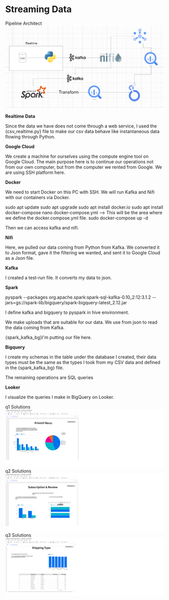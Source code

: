# Streaming Data

Pipeline Architect
![Pipeline Architect](mimari.png)

**Realtime Data**

Since the data we have does not come through a web service, I used the {csv_realtime.py} file to make our csv data behave like instantaneous data flowing through Python.

**Google Cloud**

We create a machine for ourselves using the compute engine tool on Google Cloud. The main purpose here is to continue our operations not from our own computer, but from the computer we rented from Google. We are using SSH platform here.

**Docker**

We need to start Docker on this PC with SSH. We will run Kafka and Nifi with our containers via Docker.

sudo apt update
sudo apt upgrade
sudo apt install docker.io
sudo apt install docker-compose
nano docker-compose.yml --> This will be the area where we define the docker.compose.yml file.
sudo docker-compose up -d

Then we can access kafka and nifi.


**Nifi**

Here, we pulled our data coming from Python from Kafka. We converted it to Json format, gave it the filtering we wanted, and sent it to Google Cloud as a Json file.

**Kafka**

I created a test-run file. It converts my data to json.

**Spark**

pyspark --packages org.apache.spark:spark-sql-kafka-0.10_2:12:3.1.2 --jars=gs://spark-lib/bigquery/spark-bigquery-latest_2.12.jar

I define kafka and bigquery to pyspark in hive environment.

We make uploads that are suitable for our data. We use from json to read the data coming from Kafka.

{spark_kafka_bg}I'm putting our file here.

**Bigquery**

I create my schemas in the table under the database I created, their data types must be the same as the types I took from my CSV data and defined in the {spark_kafka_bg} file.

The remaining operations are SQL queries

**Looker**

I visualize the queries I make in BigQuery on Looker.

q1 Solutions
![q1 Solutions](q1LookerDashboard.png)
q2 Solutions
![q2 Solutions](q2LookerDashboard.png)
q3 Solutions
![q3 Solutions](q3LookerDashboard.png)
